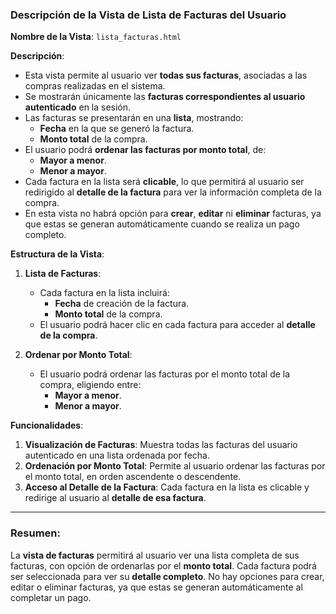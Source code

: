 ### Descripción de la Vista de **Lista de Facturas del Usuario**

**Nombre de la Vista**: `lista_facturas.html`

**Descripción**:

- Esta vista permite al usuario ver **todas sus facturas**, asociadas a las compras realizadas en el sistema.
- Se mostrarán únicamente las **facturas correspondientes al usuario autenticado** en la sesión.
- Las facturas se presentarán en una **lista**, mostrando:
  - **Fecha** en la que se generó la factura.
  - **Monto total** de la compra.
- El usuario podrá **ordenar las facturas por monto total**, de:
  - **Mayor a menor**.
  - **Menor a mayor**.
- Cada factura en la lista será **clicable**, lo que permitirá al usuario ser redirigido al **detalle de la factura** para ver la información completa de la compra.
- En esta vista no habrá opción para **crear**, **editar** ni **eliminar** facturas, ya que estas se generan automáticamente cuando se realiza un pago completo.

**Estructura de la Vista**:

1. **Lista de Facturas**:

   - Cada factura en la lista incluirá:
     - **Fecha** de creación de la factura.
     - **Monto total** de la compra.
   - El usuario podrá hacer clic en cada factura para acceder al **detalle de la compra**.

2. **Ordenar por Monto Total**:
   - El usuario podrá ordenar las facturas por el monto total de la compra, eligiendo entre:
     - **Mayor a menor**.
     - **Menor a mayor**.

**Funcionalidades**:

1. **Visualización de Facturas**: Muestra todas las facturas del usuario autenticado en una lista ordenada por fecha.
2. **Ordenación por Monto Total**: Permite al usuario ordenar las facturas por el monto total, en orden ascendente o descendente.
3. **Acceso al Detalle de la Factura**: Cada factura en la lista es clicable y redirige al usuario al **detalle de esa factura**.

---

### Resumen:

La **vista de facturas** permitirá al usuario ver una lista completa de sus facturas, con opción de ordenarlas por el **monto total**. Cada factura podrá ser seleccionada para ver su **detalle completo**. No hay opciones para crear, editar o eliminar facturas, ya que estas se generan automáticamente al completar un pago.
